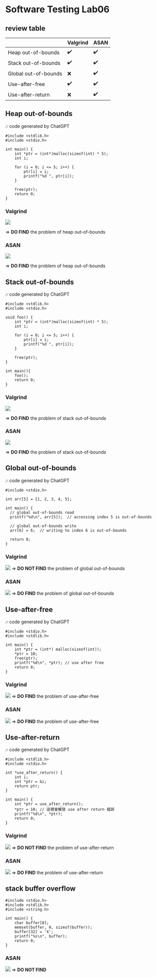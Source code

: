 # Software Testing Lab06

## review table
|  | Valgrind | ASAN |
| -------- | -------- | -------- |
| Heap out-of-bounds | :heavy_check_mark:  | :heavy_check_mark:  |
| Stack out-of-bounds | :heavy_check_mark:  | :heavy_check_mark: |
| Global out-of-bounds | :x: | :heavy_check_mark: |
| Use-after-free | :heavy_check_mark:  | :heavy_check_mark: |
| Use-after-return |  :x: | :heavy_check_mark:  |

## Heap out-of-bounds

:notes:  code generated by ChatGPT
```
#include <stdlib.h>
#include <stdio.h>

int main() {
    int *ptr = (int*)malloc(sizeof(int) * 5);
    int i;

    for (i = 0; i <= 5; i++) {
        ptr[i] = i;
        printf("%d ", ptr[i]);
    }

    free(ptr);
    return 0;
}
```

### Valgrind
![](https://i.imgur.com/aJ5e79G.png)

$\Rightarrow$ **DO FIND** the problem of heap out-of-bounds

### ASAN
![](https://i.imgur.com/eNVQTLK.png)

$\Rightarrow$ **DO FIND** the problem of heap out-of-bounds

## Stack out-of-bounds
:notes:  code generated by ChatGPT
```
#include <stdlib.h>
#include <stdio.h>

void foo() {
    int *ptr = (int*)malloc(sizeof(int) * 5);
    int i;

    for (i = 0; i <= 5; i++) {
        ptr[i] = i;
        printf("%d ", ptr[i]);
    }

    free(ptr);
}

int main(){
    foo();
    return 0;
}
```

### Valgrind
![](https://i.imgur.com/6YOE8wx.png)

$\Rightarrow$ **DO FIND** the problem of stack out-of-bounds
### ASAN
![](https://i.imgur.com/I0rcfRB.png)

$\Rightarrow$ **DO FIND** the problem of stack out-of-bounds

## Global out-of-bounds
:notes: code generated by ChatGPT
```
#include <stdio.h>

int arr[5] = {1, 2, 3, 4, 5};

int main() {
  // global out-of-bounds read
  printf("%d\n", arr[5]);  // accessing index 5 is out-of-bounds

  // global out-of-bounds write
  arr[6] = 6;  // writing to index 6 is out-of-bounds

  return 0;
}

```

### Valgrind
![](https://i.imgur.com/tnqZCb8.png)
$\Rightarrow$ **DO NOT FIND** the problem of global out-of-bounds

### ASAN
![](https://i.imgur.com/iXkPsfY.png)
$\Rightarrow$ **DO FIND** the problem of global out-of-bounds

## Use-after-free
:notes:  code generated by ChatGPT
```
#include <stdio.h>
#include <stdlib.h>

int main() {
    int *ptr = (int*) malloc(sizeof(int));
    *ptr = 10;
    free(ptr);
    printf("%d\n", *ptr); // use after free
    return 0;
}
```

### Valgrind
![](https://i.imgur.com/7cIqUGg.png)
$\Rightarrow$ **DO FIND** the problem of use-after-free

### ASAN
![](https://i.imgur.com/Fw4VQRt.png)
$\Rightarrow$ **DO FIND** the problem of use-after-free

## Use-after-return
:notes:  code generated by ChatGPT
```
#include <stdlib.h>
#include <stdio.h>

int *use_after_return() {
    int i;
    int *ptr = &i;
    return ptr;
}

int main() {
    int *ptr = use_after_return();
    *ptr = 10; // 這裡會觸發 use after return 錯誤
    printf("%d\n", *ptr);
    return 0;
}
```
### Valgrind
![](https://i.imgur.com/ZeVRlQN.png)
$\Rightarrow$ **DO NOT FIND** the problem of use-after-return

### ASAN
![](https://i.imgur.com/Yc6dDlV.png)
$\Rightarrow$ **DO FIND** the problem of use-after-return

## stack buffer overflow
```
#include <stdio.h>
#include <stdlib.h>
#include <string.h>

int main() {
    char buffer[8];
    memset(buffer, 0, sizeof(buffer));
    buffer[32] = 'X';
    printf("%s\n", buffer);
    return 0;
}
```
### ASAN
![](https://i.imgur.com/i1vp3jl.png)
$\Rightarrow$ **DO NOT FIND**